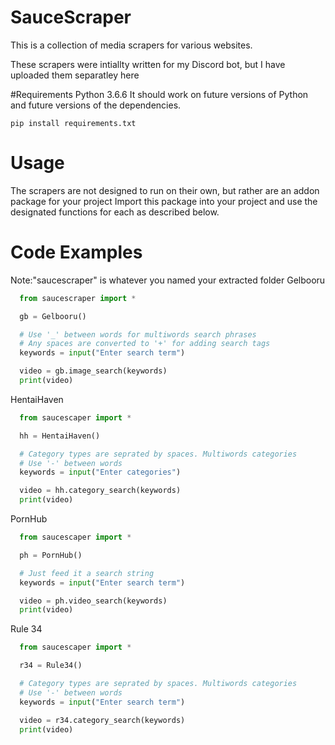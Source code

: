 # SauceScraper

This is a collection of media scrapers for various websites.

These scrapers were intiallty written for my Discord bot, but I have uploaded them separatley here

#Requirements
Python 3.6.6
It should work on future versions of Python and future versions of the dependencies.

```
pip install requirements.txt
```

# Usage
The scrapers are not designed to run on their own, but rather are an addon package for your project
Import this package into your project and use the designated functions for each as described below.

# Code Examples
Note:"saucescraper" is whatever you named your extracted folder
Gelbooru
```python
  from saucescraper import *

  gb = Gelbooru()

  # Use '_' between words for multiwords search phrases
  # Any spaces are converted to '+' for adding search tags
  keywords = input("Enter search term")

  video = gb.image_search(keywords)
  print(video)
```

HentaiHaven
  ```python
    from saucescaper import *

    hh = HentaiHaven()

    # Category types are seprated by spaces. Multiwords categories
    # Use '-' between words
    keywords = input("Enter categories")

    video = hh.category_search(keywords)
    print(video)
  ```

PornHub
  ```python
    from saucescaper import *

    ph = PornHub()

    # Just feed it a search string
    keywords = input("Enter search term")

    video = ph.video_search(keywords)
    print(video)
  ```

Rule 34
  ```python
    from saucescaper import *

    r34 = Rule34()

    # Category types are seprated by spaces. Multiwords categories
    # Use '-' between words
    keywords = input("Enter search term")

    video = r34.category_search(keywords)
    print(video)
  ```
